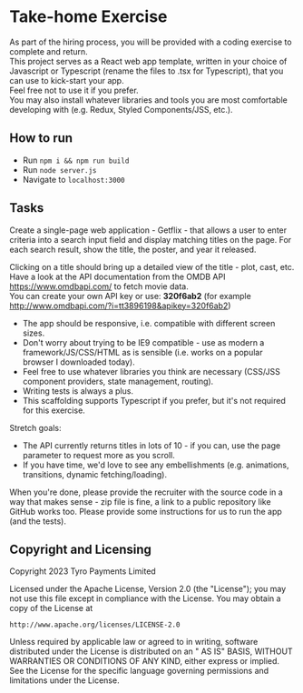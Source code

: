 # Take-home Exercise
As part of the hiring process, you will be provided with a coding exercise to complete and return.  
This project serves as a React web app template, written in your choice of Javascript or Typescript (rename the files to .tsx for Typescript), that you can use to kick-start your app.    
Feel free not to use it if you prefer.  
You may also install whatever libraries and tools you are most comfortable developing with (e.g. Redux, Styled Components/JSS, etc.).  

## How to run
* Run `npm i && npm run build`
* Run `node server.js`
* Navigate to `localhost:3000` 

## Tasks
Create a single-page web application - Getflix - that allows a user to enter criteria into a search input field and display matching titles on the page. For each search result, show the title, the poster, and year it released.

Clicking on a title should bring up a detailed view of the title - plot, cast, etc.  
Have a look at the API documentation from the OMDB API https://www.omdbapi.com/ to fetch movie data.  
You can create your own API key or use: **320f6ab2** (for example http://www.omdbapi.com/?i=tt3896198&apikey=320f6ab2)
* The app should be responsive, i.e. compatible with different screen sizes.
* Don't worry about trying to be IE9 compatible - use as modern a framework/JS/CSS/HTML as is sensible (i.e. works on a popular browser I downloaded today).
* Feel free to use whatever libraries you think are necessary (CSS/JSS component providers, state management, routing).
* Writing tests is always a plus.
* This scaffolding supports Typescript if you prefer, but it's not required for this exercise.

Stretch goals:
* The API currently returns titles in lots of 10 - if you can, use the page parameter to request more as you scroll.
* If you have time, we'd love to see any embellishments (e.g. animations, transitions, dynamic fetching/loading).

When you're done, please provide the recruiter with the source code in a way that makes sense - zip file is fine, a link to a public repository like GitHub works too. Please provide some instructions for us to run the app (and the tests).

## Copyright and Licensing

Copyright 2023 Tyro Payments Limited

Licensed under the Apache License, Version 2.0 (the "License"); you may not use this file except in compliance with the
License. You may obtain a copy of the License at

    http://www.apache.org/licenses/LICENSE-2.0

Unless required by applicable law or agreed to in writing, software distributed under the License is distributed on an "
AS IS" BASIS, WITHOUT WARRANTIES OR CONDITIONS OF ANY KIND, either express or implied. See the License for the specific
language governing permissions and limitations under the License.
